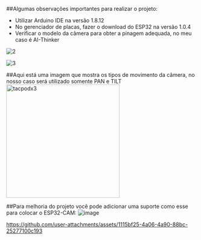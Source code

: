 ##Algumas observações importantes para realizar o projeto:
- Utilizar Arduino IDE na versão 1.8.12
- No gerenciador de placas, fazer o download do ESP32 na versão 1.0.4
- Verificar o modelo da câmera para obter a pinagem adequada, no meu caso é AI-Thinker 

![2](https://github.com/user-attachments/assets/9ce9cb79-1542-4cf8-9148-43fb6cdf8d51)

![3](https://github.com/user-attachments/assets/31aa688b-218c-48fd-b2f6-7905f1b9d11c)

##Aqui está uma imagem que mostra os tipos de movimento da câmera, no nosso caso será utilizado somente PAN e TILT
<img width="300" alt="tacpodx3" src="https://github.com/user-attachments/assets/e7e0b29e-0548-4a29-bd6d-abcea4cdd934">

##Para melhoria do projeto você pode adicionar uma suporte como esse para colocar o ESP32-CAM:
![image](https://github.com/user-attachments/assets/8d568ae8-4ca2-4c22-873a-17f97dc991b4)


https://github.com/user-attachments/assets/1115bf25-4a06-4a90-88bc-25277100c193

